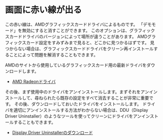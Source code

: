 # 画面に赤い線が出る

この赤い線は、AMDグラフィックスカードドライバによるものです。 「デモモード」を無効にすると消すことができます。 このオプションは、グラフィックスカードドライバのバージョンによって場所が違うことがあります。 AMDグラフィックスカード設定をすみずみまで見ると、どこかに見つかるはずです。 見つからない場合は、グラフィックスカードドライバをクリーン再インストールすることによって問題を解消することもできます。

AMDのサイトから使用しているグラフィックスカード用の最新ドライバをダウンロードします。

* [AMD Radeonドライバ](https://www.amd.com/support)

その後、まず使用中のドライバをアンインストールします。まずそれをアンインストールして、尋ねられたら既存の設定をすべて消去することが非常に重要です。 その後、ダウンロードしておいたドライバをインストールします。 ドライバを適切にアンインストールする方法がわからない場合は、DDU（Display Driver Uninstaller）のようなツールを使ってクリーンにドライバをアンインストールすることもできます。

* [Display Driver Uninstallerのダウンロード](https://www.guru3d.com/files-details/display-driver-uninstaller-download.html)